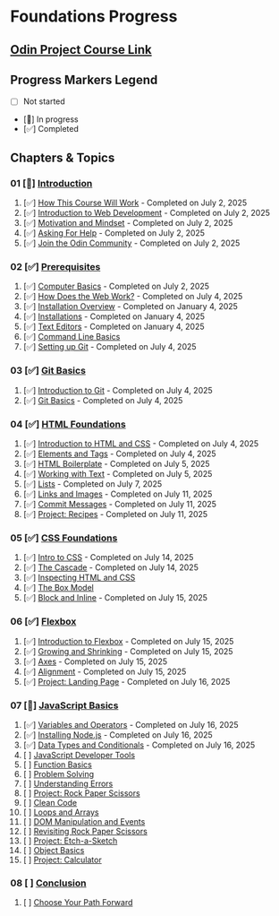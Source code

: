 # Foundations Progress

## [Odin Project Course Link](https://www.theodinproject.com/paths/foundations/courses/foundations)

## Progress Markers Legend
- [ ] Not started
- [🔄] In progress
- [✅] Completed

## Chapters & Topics

### 01 [🔄] [Introduction](https://www.theodinproject.com/paths/foundations/courses/foundations#introduction)
01. [✅] [How This Course Will Work](https://www.theodinproject.com/lessons/foundations-how-this-course-will-work) - Completed on July 2, 2025
02. [✅] [Introduction to Web Development](https://www.theodinproject.com/lessons/foundations-introduction-to-web-development) - Completed on July 2, 2025
03. [✅] [Motivation and Mindset](https://www.theodinproject.com/lessons/foundations-motivation-and-mindset) - Completed on July 2, 2025
04. [✅] [Asking For Help](https://www.theodinproject.com/lessons/foundations-asking-for-help) - Completed on July 2, 2025
05. [✅] [Join the Odin Community](https://www.theodinproject.com/lessons/foundations-join-the-odin-community) - Completed on July 2, 2025

### 02 [✅] [Prerequisites](https://www.theodinproject.com/paths/foundations/courses/foundations#prerequisites)
01. [✅] [Computer Basics](https://www.theodinproject.com/lessons/foundations-computer-basics) - Completed on July 2, 2025
02. [✅] [How Does the Web Work?](https://www.theodinproject.com/lessons/foundations-how-does-the-web-work) - Completed on July 4, 2025
03. [✅] [Installation Overview](https://www.theodinproject.com/lessons/foundations-installation-overview) - Completed on January 4, 2025
04. [✅] [Installations](https://www.theodinproject.com/lessons/foundations-installations) - Completed on January 4, 2025
05. [✅] [Text Editors](https://www.theodinproject.com/lessons/foundations-text-editors) - Completed on January 4, 2025
06. [✅] [Command Line Basics](https://www.theodinproject.com/lessons/foundations-command-line-basics)
07. [✅] [Setting up Git](https://www.theodinproject.com/lessons/foundations-setting-up-git) - Completed on July 4, 2025

### 03 [✅] [Git Basics](https://www.theodinproject.com/paths/foundations/courses/foundations#git-basics)
01. [✅] [Introduction to Git](https://www.theodinproject.com/lessons/foundations-introduction-to-git) - Completed on July 4, 2025
02. [✅] [Git Basics](https://www.theodinproject.com/lessons/foundations-git-basics) - Completed on July 4, 2025

### 04 [✅] [HTML Foundations](https://www.theodinproject.com/paths/foundations/courses/foundations#html-foundations)
01. [✅] [Introduction to HTML and CSS](https://www.theodinproject.com/lessons/foundations-introduction-to-html-and-css) - Completed on July 4, 2025
02. [✅] [Elements and Tags](https://www.theodinproject.com/lessons/foundations-elements-and-tags) - Completed on July 4, 2025
03. [✅] [HTML Boilerplate](https://www.theodinproject.com/lessons/foundations-html-boilerplate) - Completed on July 5, 2025
04. [✅] [Working with Text](https://www.theodinproject.com/lessons/foundations-working-with-text) - Completed on July 5, 2025
05. [✅] [Lists](https://www.theodinproject.com/lessons/foundations-lists) - Completed on July 7, 2025
06. [✅] [Links and Images](https://www.theodinproject.com/lessons/foundations-links-and-images) - Completed on July 11, 2025
07. [✅] [Commit Messages](https://www.theodinproject.com/lessons/foundations-commit-messages) - Completed on July 11, 2025
08. [✅] [Project: Recipes](https://www.theodinproject.com/lessons/foundations-recipes) - Completed on July 11, 2025

### 05 [✅] [CSS Foundations](https://www.theodinproject.com/paths/foundations/courses/foundations#css-foundations)
01. [✅] [Intro to CSS](https://www.theodinproject.com/lessons/foundations-intro-to-css) - Completed on July 14, 2025
02. [✅] [The Cascade](https://www.theodinproject.com/lessons/foundations-the-cascade) - Completed on July 14, 2025
03. [✅] [Inspecting HTML and CSS](https://www.theodinproject.com/lessons/foundations-inspecting-html-and-css)
04. [✅] [The Box Model](https://www.theodinproject.com/lessons/foundations-the-box-model)
05. [✅] [Block and Inline](https://www.theodinproject.com/lessons/foundations-block-and-inline) - Completed on July 15, 2025

### 06 [✅] [Flexbox](https://www.theodinproject.com/paths/foundations/courses/foundations#flexbox)
01. [✅] [Introduction to Flexbox](https://www.theodinproject.com/lessons/foundations-introduction-to-flexbox) - Completed on July 15, 2025
02. [✅] [Growing and Shrinking](https://www.theodinproject.com/lessons/foundations-growing-and-shrinking) - Completed on July 15, 2025
03. [✅] [Axes](https://www.theodinproject.com/lessons/foundations-axes) - Completed on July 15, 2025
04. [✅] [Alignment](https://www.theodinproject.com/lessons/foundations-alignment) - Completed on July 15, 2025
05. [✅] [Project: Landing Page](https://www.theodinproject.com/lessons/foundations-landing-page) - Completed on July 16, 2025

### 07 [🔄] [JavaScript Basics](https://www.theodinproject.com/paths/foundations/courses/foundations#javascript-basics)
01. [✅] [Variables and Operators](https://www.theodinproject.com/lessons/foundations-variables-and-operators) - Completed on July 16, 2025
02. [✅] [Installing Node.js](https://www.theodinproject.com/lessons/foundations-installing-node-js) - Completed on July 16, 2025
03. [✅] [Data Types and Conditionals](https://www.theodinproject.com/lessons/foundations-data-types-and-conditionals) - Completed on July 16, 2025
04. [ ] [JavaScript Developer Tools](https://www.theodinproject.com/lessons/foundations-javascript-developer-tools)
05. [ ] [Function Basics](https://www.theodinproject.com/lessons/foundations-function-basics)
06. [ ] [Problem Solving](https://www.theodinproject.com/lessons/foundations-problem-solving)
07. [ ] [Understanding Errors](https://www.theodinproject.com/lessons/foundations-understanding-errors)
08. [ ] [Project: Rock Paper Scissors](https://www.theodinproject.com/lessons/foundations-rock-paper-scissors)
09. [ ] [Clean Code](https://www.theodinproject.com/lessons/foundations-clean-code)
10. [ ] [Loops and Arrays](https://www.theodinproject.com/lessons/foundations-loops-and-arrays)
11. [ ] [DOM Manipulation and Events](https://www.theodinproject.com/lessons/foundations-dom-manipulation-and-events)
12. [ ] [Revisiting Rock Paper Scissors](https://www.theodinproject.com/lessons/foundations-revisiting-rock-paper-scissors)
13. [ ] [Project: Etch-a-Sketch](https://www.theodinproject.com/lessons/foundations-etch-a-sketch)
14. [ ] [Object Basics](https://www.theodinproject.com/lessons/foundations-object-basics)
15. [ ] [Project: Calculator](https://www.theodinproject.com/lessons/foundations-calculator)

### 08 [ ] [Conclusion](https://www.theodinproject.com/paths/foundations/courses/foundations#conclusion)
01. [ ] [Choose Your Path Forward](https://www.theodinproject.com/lessons/foundations-choose-your-path-forward)
